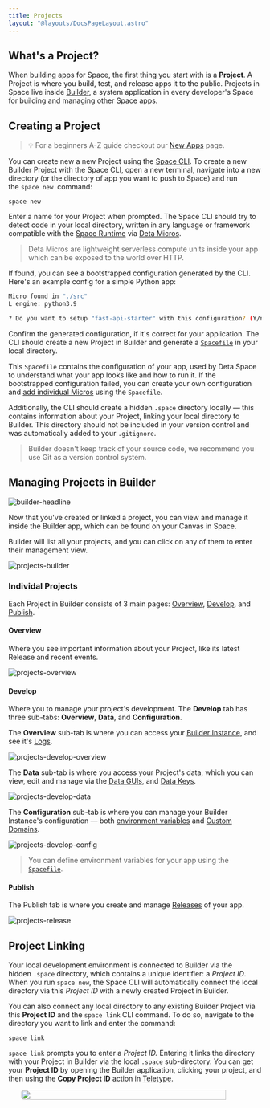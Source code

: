 ```yaml
---
title: Projects
layout: "@layouts/DocsPageLayout.astro"
---
```



## What's a Project?

When building apps for Space, the first thing you start with is a **Project**. A Project is where you build, test, and release apps it to the public. Projects in Space live inside [Builder](/docs/en/build/fundamentals/development/builder), a system application in every developer's Space for building and managing other Space apps.

##  Creating a Project

> 💡 For a beginners A-Z guide checkout our [New Apps](/docs/en/build/new-apps) page.

You can create new a new Project using the [Space CLI](/docs/en/build/fundamentals/space-cli). To create a new Builder Project with the Space CLI, open a new terminal, navigate into a new directory (or the directory of app you want to push to Space) and run the `space new`  command:

```
space new
```

Enter a name for your Project when prompted. The Space CLI should try to detect code in your local directory, written in any language or framework compatible with the [Space Runtime](/docs/en/build/fundamentals/the-space-runtime) via [Deta Micros](/docs/en/build/fundamentals/the-space-runtime/micros).

> Deta Micros are lightweight serverless compute units inside your app which can be exposed to the world over HTTP.

If found, you can see a bootstrapped configuration generated by the CLI. Here's an example config for a simple Python app:

```bash
Micro found in "./src"
L engine: python3.9

? Do you want to setup "fast-api-starter" with this configuration? (Y/n)
```

Confirm the generated configuration, if it's correct for your application. The CLI should create a new Project in Builder and generate a [`Spacefile`](/docs/en/build/fundamentals/the-space-runtime#the-spacefile) in your local directory.

This `Spacefile` contains the configuration of your app, used by Deta Space to understand what your app looks like and how to run it. If the bootstrapped configuration failed, you can create your own configuration and [add individual Micros](/docs/en/build/fundamentals/the-space-runtime/micros#via-the-spacefile) using the `Spacefile`.

Additionally, the CLI should create a hidden `.space` directory locally — this contains information about your Project, linking your local directory to Builder. This directory should not be included in your version control and was automatically added to your `.gitignore`.

> Builder doesn't keep track of your source code, we recommend you use Git as a version control system.

## Managing Projects in Builder

![builder-headline](/docs_assets/build/builder-headline.png)


Now that you've created or linked a project, you can view and manage it inside the Builder app, which can be found on your Canvas in Space.

Builder will list all your projects, and you can click on any of them to enter their management view.

![projects-builder](/docs_assets/build/projects-builder.png)

### Individal Projects

Each Project in Builder consists of 3 main pages: [Overview](#overview), [Develop](#develop), and [Publish](#publish).

#### Overview

Where you see important information about your Project, like its latest Release and recent events.

![projects-overview](/docs_assets/build/projects-overview.png)

#### Develop

Where you to manage your project's development. The **Develop** tab has three sub-tabs: **Overview**, **Data**, and **Configuration**.

The **Overview** sub-tab is where you can access your [Builder Instance](/docs/en/build/fundamentals/development/local-development), and see it's [Logs](/docs/en/build/fundamentals/debugging#runtime-logs).

![projects-develop-overview](/docs_assets/build/projects-develop-overview.png)

The **Data** sub-tab is where you access your Project's data, which you can view, edit and manage via the [Data GUIs](/docs/en/use/your-data/guis), and [Data Keys](/docs/en/build/fundamentals/data-storage#data-keys).

![projects-develop-data](/docs_assets/build/projects-develop-data.png)

The  **Configuration** sub-tab is where you can manage your Builder Instance's configuration — both [environment variables](/docs/en/build/fundamentals/the-space-runtime/configuration) and [Custom Domains](/docs/en/use/space-apps/domains#custom-domains).

![projects-develop-config](/docs_assets/build/projects-develop-config.png)

> You can define environment variables for your app using the [`Spacefile`](/docs/en/build/reference/spacefile#env).
#### Publish

The Publish tab is where you create and manage [Releases](/docs/en/publish/releasing#releases) of your app.

![projects-release](/docs_assets/build/projects-release.png)

## Project Linking

Your local development environment is connected to Builder via the hidden `.space` directory, which contains a unique identifier: a *Project ID*. When you run `space new`, the Space CLI will automatically connect the local directory via this *Project ID* with a newly created Project in Builder.

You can also connect any local directory to any existing Builder Project via this **Project ID** and the `space link` CLI command. To do so, navigate to the directory you want to link and enter the command:

```
space link
```

`space link` prompts you to enter a *Project ID.* Entering it links the directory with your Project in Builder via the local `.space` sub-directory. You can get your **Project ID** by opening the Builder application, clicking your project, and then using the **Copy Project ID** action in [Teletype](/docs/en/use/interface#teletype).

<div style="display:flex; justify-content: center;"><img style="border-radius: 5px; width: 90%; max-width:500px;" src="/docs_assets/build/projects-id.png"/> </div>